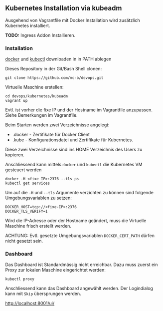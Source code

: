 Kubernetes Installation via kubeadm
-----------------------------------

Ausgehend von Vagrantfile mit Docker Installation wird zusätzlich Kubernetes installiert.

**TODO:** Ingress Addon Installieren.

### Installation

[docker](https://download.docker.com/win/static/stable/x86_64/) und [kubectl](https://kubernetes.io/docs/tasks/tools/install-kubectl/) downloaden in in PATH ablegen

Dieses Repository in der Git/Bash Shell clonen:

	git clone https://github.com/mc-b/devops.git

Virtuelle Maschine erstellen:

	cd devops/kubernetes/kubeadm
	vagrant up

Evtl. ist vorher die fixe IP und der Hostname im Vagrantfile anzupassen. Siehe Bemerkungen im Vagrantfile.

Beim Starten werden zwei Verzeichnisse angelegt:

- .docker - Zertifikate für Docker Client 
- .kube - Konfigurationsdatei und Zertifikate für Kubernetes.

Diese zwei Verzeichnisse sind ins HOME Verzeichnis des Users zu kopieren.

Anschliessend kann mittels `docker` und `kubectl` die Kubernetes VM gesteuert werden

	docker -H <fixe IP>:2376 --tls ps
	kubectl get services

Um auf die `-H` und `--tls` Argumente verzichten zu können sind folgende Umgebungsvariablen zu setzen:

	DOCKER_HOST=tcp://<fixe-IP>:2376
	DOCKER_TLS_VERIFY=1

Wird die IP-Adresse oder der Hostname geändert, muss die Virtuelle Maschine frisch erstellt werden.

ACHTUNG: Evtl. gesetzte Umgebungsvariablen `DOCKER_CERT_PATH` dürfen nicht gesetzt sein.

### Dashboard

Das Dashboard ist Standardmässig nicht erreichbar. Dazu muss zuerst ein Proxy zur lokalen Maschine eingerichtet werden:
	
	kubectl proxy
	
Anschliessend kann das Dashboard angewählt werden. Der Logindialog kann mit `Skip` übersprungen werden.

[http://localhost:8001/ui/](http://localhost:8001/ui/)
